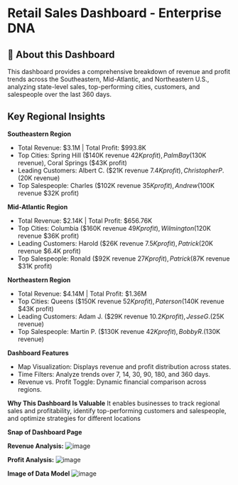 # Retail Sales Dashboard - Enterprise DNA

## 📌 About this Dashboard
This dashboard provides a comprehensive breakdown of revenue and profit trends across the Southeastern, Mid-Atlantic, and Northeastern U.S., analyzing state-level sales, top-performing cities, customers, and salespeople over the last 360 days.

## Key Regional Insights

**Southeastern Region**
- Total Revenue: $3.1M | Total Profit: $993.8K
- Top Cities: Spring Hill ($140K revenue  $42K profit), Palm Bay ($130K revenue), Coral Springs ($43K profit)
- Leading Customers: Albert C. ($21K revenue  $7.4K profit), Christopher P. ($20K revenue)
- Top Salespeople: Charles ($102K revenue  $35K profit), Andrew ($100K revenue  $32K profit)

**Mid-Atlantic Region**
- Total Revenue: $2.14K | Total Profit: $656.76K
- Top Cities: Columbia ($160K revenue  $49K profit), Wilmington ($120K revenue  $36K profit)
- Leading Customers: Harold ($26K revenue  $7.5K profit), Patrick ($20K revenue  $6.4K profit)
- Top Salespeople: Ronald ($92K revenue  $27K profit), Patrick ($87K revenue  $31K profit)

**Northeastern Region**
- Total Revenue: $4.14M | Total Profit: $1.36M
- Top Cities: Queens ($150K revenue  $52K profit), Paterson ($140K revenue  $43K profit)
- Leading Customers: Adam J. ($29K revenue  $10.2K profit), Jesse G. ($25K revenue)
- Top Salespeople: Martin P. ($130K revenue  $42K profit), Bobby R. ($130K revenue)

**Dashboard Features**
- Map Visualization: Displays revenue and profit distribution across states.
- Time Filters: Analyze trends over 7, 14, 30, 90, 180, and 360 days.
- Revenue vs. Profit Toggle: Dynamic financial comparison across regions.

**Why This Dashboard Is Valuable**
It enables businesses to track regional sales and profitability, identify top-performing customers and salespeople, and optimize strategies for different locations

**Snap of Dashboard Page**

**Revenue Analysis:**
![image](https://github.com/user-attachments/assets/30a41c41-f8f6-407d-821c-de0e9397c671)

**Profit Analysis:**
![image](https://github.com/user-attachments/assets/5c1ae0e8-e91f-443d-91c8-15274e5e9646)

**Image of Data Model**
![image](https://github.com/user-attachments/assets/2fe838ff-6035-4cde-92cd-e773edf9754a)



